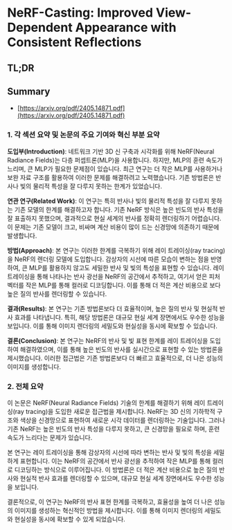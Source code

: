 # NeRF-Casting: Improved View-Dependent Appearance with Consistent Reflections
## TL;DR
## Summary
- [https://arxiv.org/pdf/2405.14871.pdf](https://arxiv.org/pdf/2405.14871.pdf)

### 1. 각 섹션 요약 및 논문의 주요 기여와 혁신 부분 요약

**도입부(Introduction)**:
네트워크 기반 3D 신 구축과 시각화를 위해 NeRF(Neural Radiance Fields)는 다층 퍼셉트론(MLP)을 사용합니다. 하지만, MLP의 훈련 속도가 느리며, 큰 MLP가 필요한 문제점이 있습니다. 최근 연구는 더 작은 MLP를 사용하거나 보완 자료 구조를 활용하여 이러한 문제를 해결하려고 노력했습니다. 기존 방법론은 반사나 빛의 물리적 특성을 잘 다루지 못하는 한계가 있었습니다.

**연관 연구(Related Work)**:
이 연구는 특히 반사나 빛의 물리적 특성을 잘 다루지 못하는 기존 모델의 한계를 해결하고자 합니다. 기존 NeRF 방식은 높은 빈도의 반사 특성을 잘 표출하지 못했으며, 결과적으로 현실 세계의 반사를 정확히 렌더링하기 어렵습니다. 이 문제는 기존 모델이 크고, 비싸며 계산 비용이 많이 드는 신경망에 의존하기 때문에 발생합니다.

**방법(Approach)**:
본 연구는 이러한 한계를 극복하기 위해 레이 트레이싱(ray tracing)을 NeRF의 렌더링 모델에 도입합니다. 감상자의 시선에 따른 모습이 변하는 점을 반영하여, 큰 MLP를 활용하지 않고도 세밀한 반사 및 빛의 특성을 표현할 수 있습니다. 레이 트레이싱을 통해 나타나는 반사 광선을 NeRF의 공간에서 추적하고, 여기서 얻은 피처 벡터를 작은 MLP를 통해 컬러로 디코딩합니다. 이를 통해 더 적은 계산 비용으로 보다 높은 질의 반사를 렌더링할 수 있습니다.

**결과(Results)**:
본 연구는 기존 방법론보다 더 효율적이며, 높은 질의 반사 및 현실적 반사 효과를 나타냅니다. 특히, 해당 방법론은 대규모 현실 세계 장면에서도 우수한 성능을 보입니다. 이를 통해 이미지 렌더링의 세밀도와 현실성을 동시에 확보할 수 있습니다.

**결론(Conclusion)**:
본 연구는 NeRF의 반사 및 빛 표현 한계를 레이 트레이싱을 도입하여 해결하였으며, 이를 통해 높은 빈도의 반사를 실시간으로 표현할 수 있는 방법론을 제시했습니다. 이러한 접근법은 기존 방법론보다 더 빠르고 효율적으로, 더 나은 성능의 이미지를 생성합니다.

### 2. 전체 요약

이 논문은 NeRF(Neural Radiance Fields) 기술의 한계를 해결하기 위해 레이 트레이싱(ray tracing)을 도입한 새로운 접근법을 제시합니다. NeRF는 3D 신의 기하학적 구조와 색상을 신경망으로 표현하여 새로운 시각 데이터를 렌더링하는 기술입니다. 그러나 기존 NeRF는 높은 빈도의 반사 특성을 다루지 못하고, 큰 신경망을 필요로 하며, 훈련 속도가 느리다는 문제가 있습니다.

본 연구는 레이 트레이싱을 통해 감상자의 시선에 따라 변하는 반사 및 빛의 특성을 세밀하게 표현합니다. 이는 NeRF의 공간에서 반사 광선을 추적하여 작은 MLP를 통해 컬러로 디코딩하는 방식으로 이루어집니다. 이 방법론은 더 적은 계산 비용으로 높은 질의 반사와 현실적 반사 효과를 렌더링할 수 있으며, 대규모 현실 세계 장면에서도 우수한 성능을 보입니다.

결론적으로, 이 연구는 NeRF의 반사 표현 한계를 극복하고, 효율성을 높여 더 나은 성능의 이미지를 생성하는 혁신적인 방법을 제시합니다. 이를 통해 이미지 렌더링의 세밀도와 현실성을 동시에 확보할 수 있게 되었습니다.